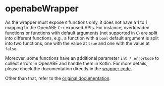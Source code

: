 # openabeWrapper

As the wrapper must expose `C` functions only, it does not have a 1 to 1 mapping to the OpenABE `C++` exposed APIs. For instance, overloeaded functions or functions with default arguments (not supported in `C`) are split into different functions, e.g., a function with a `bool` default argument is split into two functions, one with the value at `true` and one with the value at `false`.

Moreover, some functions have an additional parameter `int * errorCode` to collect errors in OpenABE and handle them in Kotlin. For more details, please check the documentation directly in the [wrapper code](./wrapper/wrapper.cpp).

Other than that, refer to the [original documentation](https://github.com/StefanoBerlato/openabe).